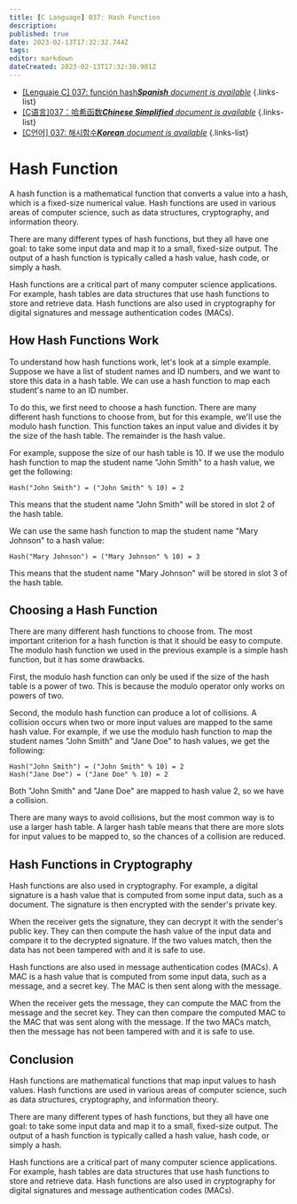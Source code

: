 ```yaml
---
title: [C Language] 037: Hash Function
description: 
published: true
date: 2023-02-13T17:32:32.744Z
tags: 
editor: markdown
dateCreated: 2023-02-13T17:32:30.981Z
---
```


- [[Lenguaje C] 037: función hash***Spanish** document is available*](/es/Knowledge-base/Algorithm/c-language-037-hash-function)
{.links-list}
- [[C语言]037：哈希函数***Chinese Simplified** document is available*](/zh/Knowledge-base/Algorithm/c-language-037-hash-function)
{.links-list}
- [[C언어] 037: 해시함수***Korean** document is available*](/ko/Knowledge-base/Algorithm/c-language-037-hash-function)
{.links-list}


# Hash Function

A hash function is a mathematical function that converts a value into a hash, which is a fixed-size numerical value. Hash functions are used in various areas of computer science, such as data structures, cryptography, and information theory.

There are many different types of hash functions, but they all have one goal: to take some input data and map it to a small, fixed-size output. The output of a hash function is typically called a hash value, hash code, or simply a hash.

Hash functions are a critical part of many computer science applications. For example, hash tables are data structures that use hash functions to store and retrieve data. Hash functions are also used in cryptography for digital signatures and message authentication codes (MACs).

## How Hash Functions Work

To understand how hash functions work, let's look at a simple example. Suppose we have a list of student names and ID numbers, and we want to store this data in a hash table. We can use a hash function to map each student's name to an ID number.

To do this, we first need to choose a hash function. There are many different hash functions to choose from, but for this example, we'll use the modulo hash function. This function takes an input value and divides it by the size of the hash table. The remainder is the hash value.

For example, suppose the size of our hash table is 10. If we use the modulo hash function to map the student name "John Smith" to a hash value, we get the following:

```
Hash("John Smith") = ("John Smith" % 10) = 2
```

This means that the student name "John Smith" will be stored in slot 2 of the hash table.

We can use the same hash function to map the student name "Mary Johnson" to a hash value:

```
Hash("Mary Johnson") = ("Mary Johnson" % 10) = 3
```

This means that the student name "Mary Johnson" will be stored in slot 3 of the hash table.

## Choosing a Hash Function

There are many different hash functions to choose from. The most important criterion for a hash function is that it should be easy to compute. The modulo hash function we used in the previous example is a simple hash function, but it has some drawbacks.

First, the modulo hash function can only be used if the size of the hash table is a power of two. This is because the modulo operator only works on powers of two.

Second, the modulo hash function can produce a lot of collisions. A collision occurs when two or more input values are mapped to the same hash value. For example, if we use the modulo hash function to map the student names "John Smith" and "Jane Doe" to hash values, we get the following:

```
Hash("John Smith") = ("John Smith" % 10) = 2
Hash("Jane Doe") = ("Jane Doe" % 10) = 2
```

Both "John Smith" and "Jane Doe" are mapped to hash value 2, so we have a collision.

There are many ways to avoid collisions, but the most common way is to use a larger hash table. A larger hash table means that there are more slots for input values to be mapped to, so the chances of a collision are reduced.

## Hash Functions in Cryptography

Hash functions are also used in cryptography. For example, a digital signature is a hash value that is computed from some input data, such as a document. The signature is then encrypted with the sender's private key.

When the receiver gets the signature, they can decrypt it with the sender's public key. They can then compute the hash value of the input data and compare it to the decrypted signature. If the two values match, then the data has not been tampered with and it is safe to use.

Hash functions are also used in message authentication codes (MACs). A MAC is a hash value that is computed from some input data, such as a message, and a secret key. The MAC is then sent along with the message.

When the receiver gets the message, they can compute the MAC from the message and the secret key. They can then compare the computed MAC to the MAC that was sent along with the message. If the two MACs match, then the message has not been tampered with and it is safe to use.

## Conclusion

Hash functions are mathematical functions that map input values to hash values. Hash functions are used in various areas of computer science, such as data structures, cryptography, and information theory.

There are many different types of hash functions, but they all have one goal: to take some input data and map it to a small, fixed-size output. The output of a hash function is typically called a hash value, hash code, or simply a hash.

Hash functions are a critical part of many computer science applications. For example, hash tables are data structures that use hash functions to store and retrieve data. Hash functions are also used in cryptography for digital signatures and message authentication codes (MACs).